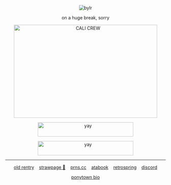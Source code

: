 <p align="center"> <img src="https://komarev.com/ghpvc/?username=bylrx&label=PALM%20TREES&color=fce144&style=flat" alt="bylr" /> </p>

<p align="center">on a huge break, sorry</a>
</p>

<p align="center"> <img src="https://i.ibb.co/Gp61rR5/CALI-CREW.png" width="450" height="293" alt="CALI CREW"/>

<p align="center">
  <a href="https://rentry.co/californiacrew" target="_blank">
    <img src="https://i.ibb.co/h24jT9p/TEXT.png" width="300" height="45" alt="yay"/>
  </a>
</p>

<p align="center">
  <a href="https://colormytree.me/2024/01JE4RT5QD0K06B17XT8V9YSR2" target="_blank">
    <img src="https://i.ibb.co/rbMpc5t/COLOR-MY-TREE.png" width="300" height="45" alt="yay"/>
  </a>
</p>

***

<p align="center">
  <a href="https://rentry.co/willwise">old rentry</a> 
  &nbsp;&nbsp;
  <a href="https://boymale.straw.page/">strawpage 💛</a>
  &nbsp;&nbsp;
  <a href="https://pronouns.cc/@cleric">prns.cc</a>
  &nbsp;&nbsp;
    <a href="https://yellow.atabook.org/">atabook</a> 
  &nbsp;&nbsp;
  <a href="https://retrospring.net/@willbyers">retrospring</a>
  &nbsp;&nbsp;
  <a href="https://discordapp.com/users/1201915598213484607">discord</a>
</p>

<p align="center"><a href="https://rentry.co/ponytownbio">ponytown bio</a></p>
